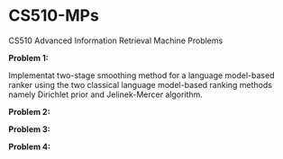 # CS510-MPs
CS510 Advanced Information Retrieval Machine Problems

**Problem 1:**

Implementat two-stage smoothing method for a language model-based ranker using the two classical language model-based ranking methods namely Dirichlet prior and Jelinek-Mercer algorithm.

**Problem 2:**

**Problem 3:**

**Problem 4:**
